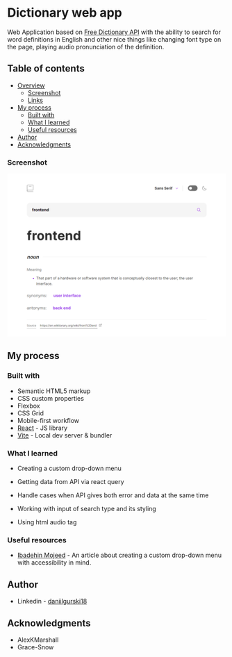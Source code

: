 # Dictionary web app
Web Application based on [Free Dictionary API](https://dictionaryapi.dev/) with the ability to search for word definitions in English and other nice things like changing font type on the page, playing audio pronunciation of the definition. 


## Table of contents

- [Overview](#overview)
  - [Screenshot](#screenshot)
  - [Links](#links)
- [My process](#my-process)
  - [Built with](#built-with)
  - [What I learned](#what-i-learned)
  - [Useful resources](#useful-resources)
- [Author](#author)
- [Acknowledgments](#acknowledgments)

### Screenshot

![](./src/screenshots/desktop.png)


## My process

### Built with

- Semantic HTML5 markup
- CSS custom properties
- Flexbox
- CSS Grid
- Mobile-first workflow
- [React](https://reactjs.org/) - JS library
- [Vite](https://vitejs.dev/) - Local dev server & bundler


### What I learned
- Creating a custom drop-down menu 

- Getting data from API via react query 

- Handle cases when API gives both error and data at the same time

- Working with input of search type and its styling

- Using html audio tag


### Useful resources
- [Ibadehin Mojeed](https://blog.logrocket.com/creating-custom-select-dropdown-css/) - An article about creating a custom drop-down menu with accessibility in mind.


## Author
- Linkedin - [daniilgurski18](https://www.frontendmentor.io/profile/DaniilGurski)


## Acknowledgments
- AlexKMarshall
- Grace-Snow 
